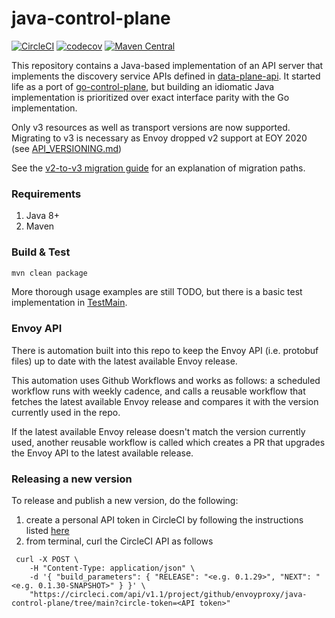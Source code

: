 # java-control-plane

[![CircleCI](https://circleci.com/gh/envoyproxy/java-control-plane.svg?style=svg)](https://circleci.com/gh/envoyproxy/java-control-plane) [![codecov](https://codecov.io/gh/envoyproxy/java-control-plane/branch/main/graph/badge.svg)](https://codecov.io/gh/envoyproxy/java-control-plane) [![Maven Central](https://maven-badges.herokuapp.com/maven-central/io.envoyproxy.controlplane/java-control-plane/badge.svg)](https://maven-badges.herokuapp.com/maven-central/io.envoyproxy.controlplane/java-control-plane)

This repository contains a Java-based implementation of an API server that implements the discovery service APIs defined
in [data-plane-api](https://github.com/envoyproxy/data-plane-api). It started life as a port of
[go-control-plane](https://github.com/envoyproxy/go-control-plane), but building an idiomatic Java implementation is
prioritized over exact interface parity with the Go implementation.

Only v3 resources as well as transport versions are now supported. Migrating
to v3 is necessary as Envoy dropped v2 support at EOY 2020 (see
[API_VERSIONING.md](https://github.com/envoyproxy/envoy/blob/4c6206865061591155d18b55972b4d626e1703dd/api/API_VERSIONING.md))

See the [v2-to-v3 migration guide](https://github.com/envoyproxy/java-control-plane/blob/main/V2_TO_V3_GUIDE.md) for an explanation of migration paths.

### Requirements

1. Java 8+
2. Maven

### Build & Test

```bash
mvn clean package
```

More thorough usage examples are still TODO, but there is a basic test implementation in
[TestMain](server/src/test/java/io/envoyproxy/controlplane/server/TestMain.java).

### Envoy API
There is automation built into this repo to keep the Envoy API (i.e. protobuf files)
up to date with the latest available Envoy release.

This automation uses Github Workflows and works as follows: a scheduled workflow runs with
weekly cadence, and calls a reusable workflow that fetches the latest available Envoy release
and compares it with the version currently used in the repo.

If the latest available Envoy release doesn't match the version currently used, another
reusable workflow is called which creates a PR that upgrades the Envoy API to the latest
available release.

### Releasing a new version
To release and publish a new version, do the following:
1. create a personal API token in CircleCI by following the instructions listed [here](https://circleci.com/docs/2.0/managing-api-tokens/#creating-a-personal-api-token)
2. from terminal, curl the CircleCI API as follows

```
 curl -X POST \
    -H "Content-Type: application/json" \
    -d '{ "build_parameters": { "RELEASE": "<e.g. 0.1.29>", "NEXT": "<e.g. 0.1.30-SNAPSHOT>" } }' \
    "https://circleci.com/api/v1.1/project/github/envoyproxy/java-control-plane/tree/main?circle-token=<API token>"
```
